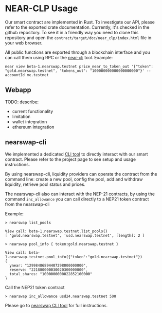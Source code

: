 # NEAR-CLP Usage

Our smart contract are implemented in Rust. To investigate our API, please refer to the exported crate documentation. Currently, it's checked in the github repository. To see it in a friendly way you need to clone this repository and open the `contract/target/doc/near_clp/index.html` file in your web browser.

All public functions are exported through a blockchain interface and you can call them using RPC or the [near-cli](https://github.com/near/near-cli) tool. Example:

```
near view beta-1.nearswap.testnet price_near_to_token_out '{"token": "gold.nearswap.testnet", "tokens_out": "100000000000000000000"}' --accountId me.testnet
```


## Webapp

TODO: describe:
* current functionality
* limitation
* wallet integration
* ethereum integration


## nearswap-cli

We implemented a dedicated [CLI tool](https://github.com/luciotato/near-clp-beta-cli/) to directly interact with our smart contract. Please refer to the project page to see setup and usage instructions.

By using nearswap-cli, liquidity providers can operate the contract from the command line: create a new pool, config the pool, add and withdraw liquidity, retrieve pool status and prices.

The nearswap-cli also can interact with the NEP-21 contracts, by using the command `inc_allowance` you can call directly to a NEP21 token contract from the nearswap-cli

Example:

```
> nearswap list_pools

View call: beta-1.nearswap.testnet.list_pools()
[ 'gold.nearswap.testnet', 'usd.nearswap.testnet', [length]: 2 ]

```
```
> nearswap pool_info { token:gold.nearswap.testnet }

View call: beta-1.nearswap.testnet.pool_info({"token":"gold.nearswap.testnet"})
{
  ynear: "12998486894407298000000000",
  reserve: "221800000030020300000000",
  total_shares: "1000000000022852100000"
}
```

Call the NEP21 token contract
```
> nearswap inc_allowance usd24.nearswap.testnet 500
```

Please go to [nearswap CLI tool](https://github.com/luciotato/near-clp-beta-cli/) for full instructions.
